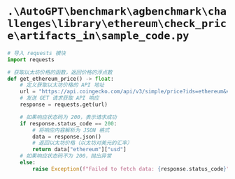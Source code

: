 # `.\AutoGPT\benchmark\agbenchmark\challenges\library\ethereum\check_price\artifacts_in\sample_code.py`

```py
# 导入 requests 模块
import requests

# 获取以太坊价格的函数，返回价格的浮点数
def get_ethereum_price() -> float:
    # 定义获取以太坊价格的 API 地址
    url = "https://api.coingecko.com/api/v3/simple/price?ids=ethereum&vs_currencies=usd"
    # 发送 GET 请求获取 API 响应
    response = requests.get(url)

    # 如果响应状态码为 200，表示请求成功
    if response.status_code == 200:
        # 将响应内容解析为 JSON 格式
        data = response.json()
        # 返回以太坊价格（以太坊对美元的汇率）
        return data["ethereum"]["usd"]
    # 如果响应状态码不为 200，抛出异常
    else:
        raise Exception(f"Failed to fetch data: {response.status_code}")
```